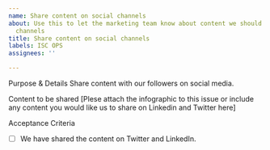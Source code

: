```yaml
---
name: Share content on social channels
about: Use this to let the marketing team know about content we should share on social
  channels
title: Share content on social channels
labels: ISC OPS
assignees: ''

---
```


Purpose & Details
Share content with our followers on social media.

Content to be shared
[Plese attach the infographic to this issue or include any content you would like us to share on Linkedin and Twitter here]

Acceptance Criteria
 - [ ] We have shared the content on Twitter and LinkedIn.
